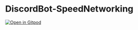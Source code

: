# DiscordBot-SpeedNetworking

[![Open in Gitpod](https://gitpod.io/button/open-in-gitpod.svg)](https://gitpod.io/#https://github.com/EddieHubCommunity/DiscordBot-SpeedNetworking)
